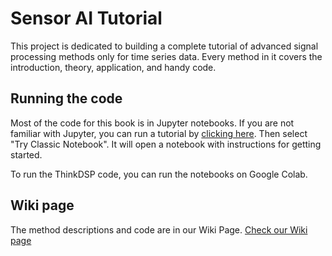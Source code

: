 # Sensor AI Tutorial
This project is dedicated to building a complete tutorial of advanced signal processing methods only for time series data. Every method in it covers the introduction, theory, application, and handy code.

## Running the code

Most of the code for this book is in Jupyter notebooks.
If you are not familiar with Jupyter, you can run a tutorial by [clicking here](https://jupyter.org/try). Then select "Try Classic Notebook". It will open a notebook with instructions for getting started.

To run the ThinkDSP code, you can run the notebooks on Google Colab.

## Wiki page

The method descriptions and code are in our Wiki Page.
[Check our Wiki page](https://iotanalytics.github.io/IoTTutorial/)
